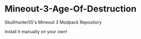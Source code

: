 # Mineout-3-Age-Of-Destruction
SkullHunter55's Mineout 3 Modpack Repository

Install it manually on your own!
